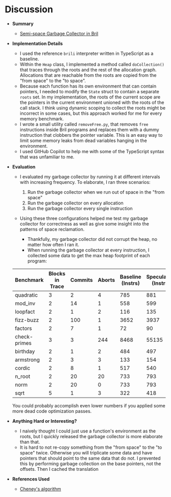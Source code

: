 # Discussion

* __Summary__
  * [Semi-space Garbage Collector in Bril](https://github.com/matth2k/cs6120-exercises/blob/main/l9)

* __Implementation Details__
  * I used the reference `brili` interpreter written in TypeScript as a baseline.
  * Within the `Heap` class, I implemented a method called `doCollection()` that traces through the roots and the rest of the allocation graph. Allocations that are reachable from the roots are copied from the "from space" to the "to space".
  * Because each function has its own environment that can contain pointers, I needed to modify the `State` struct to contain a separate `roots` set. In my implementation, the roots of the current scope are the pointers in the current environment unioned with the roots of the call stack. I think using dynamic scoping to collect the roots might be incorrect in some cases, but this approach worked for me for every memory benchmark.
  * I wrote a small utility called `removeFree.py`, that removes `free` instructions inside Bril programs and replaces them with a dummy instruction that clobbers the pointer variable. This is an easy way to limit some memory leaks from dead variables hanging in the environment.
  * I used GitHub Copilot to help me with some of the TypeScript syntax that was unfamiliar to me.

* __Evaluation__
  * I evaluated my garbage collector by running it at different intervals with increasing frequency. To elaborate, I ran three scenarios:
    1. Run the garbage collector when we run out of space in the "from space"
    2. Run the garbage collector on every allocation
    3. Run the garbage collector every single instruction

  * Using these three configurations helped me test my garbage collector for correctness as well as give some insight into the patterns of space reclamation.
    * Thankfully, my garbage collector did not corrupt the heap, no matter how often I ran it.
    * When running the garbage collector at every instruction, I collected some data to get the max heap footprint of each program:

  | Benchmark         | Blocks in Trace | Commits | Aborts | Baseline (Instrs) | Speculative (Instrs) |
  | ----------------- | --------------- | ------- | ------ | ----------------  | -------------------- |
  | quadratic         | 3               | 2       | 4      | 785               | 881                  |
  | mod_inv           | 2               | 14      | 1      | 558               | 599                  |
  | loopfact          | 2               | 1       | 2      | 116               | 135                  |
  | fizz-buzz         | 2               | 100     | 1      | 3652              | 3937                 |
  | factors           | 2               | 7       | 1      | 72                | 90                   |
  | check-primes      | 3               | 3       | 244    | 8468              | 55135                |
  | birthday          | 2               | 1       | 2      | 484               | 497                  |
  | armstrong         | 2               | 3       | 3      | 133               | 154                  |
  | cordic            | 2               | 8       | 1      | 517               | 540                  |
  | n_root            | 2               | 20      | 20     | 733               | 793                  |
  | norm              | 2               | 20      | 0      | 733               | 793                  |
  | sqrt              | 5               | 1       | 3      | 322               | 418                  |

  You could probably accomplish even lower numbers if you applied some more dead code optimization passes.

* __Anything Hard or Interesting?__
  * I naively thought I could just use a function's environment as the roots, but I quickly released the garbage collector is more elaborate than that.
  * It is hard to not re-copy something from the "from space" to the "to space" twice. Otherwise you will triplicate some data and have pointers that should point to the same data that do not. I prevented this by performing garbage collection on the base pointers, not the offsets. Then I cached the translation 

* __References Used__
  * [Cheney's algorithm](https://en.wikipedia.org/wiki/Cheney%27s_algorithm)